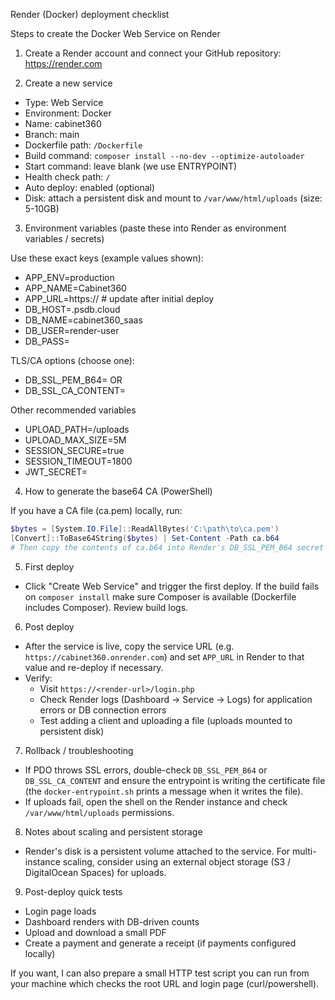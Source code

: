 Render (Docker) deployment checklist

Steps to create the Docker Web Service on Render

1. Create a Render account and connect your GitHub repository: https://render.com

2. Create a new service
- Type: Web Service
- Environment: Docker
- Name: cabinet360
- Branch: main
- Dockerfile path: `/Dockerfile`
- Build command: `composer install --no-dev --optimize-autoloader`
- Start command: leave blank (we use ENTRYPOINT)
- Health check path: `/`
- Auto deploy: enabled (optional)
- Disk: attach a persistent disk and mount to `/var/www/html/uploads` (size: 5-10GB)

3. Environment variables (paste these into Render as environment variables / secrets)

Use these exact keys (example values shown):

- APP_ENV=production
- APP_NAME=Cabinet360
- APP_URL=https://<your-render-host>   # update after initial deploy
- DB_HOST=<your-planetscale-host>.psdb.cloud
- DB_NAME=cabinet360_saas
- DB_USER=render-user
- DB_PASS=<password-you-copied-from-pscale>

TLS/CA options (choose one):
- DB_SSL_PEM_B64=<base64-of-planetScale-ca-pem>
  OR
- DB_SSL_CA_CONTENT=<raw-PEM-text>

Other recommended variables
- UPLOAD_PATH=/uploads
- UPLOAD_MAX_SIZE=5M
- SESSION_SECURE=true
- SESSION_TIMEOUT=1800
- JWT_SECRET=<a-strong-random-string>

4. How to generate the base64 CA (PowerShell)

If you have a CA file (ca.pem) locally, run:

```powershell
$bytes = [System.IO.File]::ReadAllBytes('C:\path\to\ca.pem')
[Convert]::ToBase64String($bytes) | Set-Content -Path ca.b64
# Then copy the contents of ca.b64 into Render's DB_SSL_PEM_B64 secret
```

5. First deploy
- Click "Create Web Service" and trigger the first deploy. If the build fails on `composer install` make sure Composer is available (Dockerfile includes Composer). Review build logs.

6. Post deploy
- After the service is live, copy the service URL (e.g. `https://cabinet360.onrender.com`) and set `APP_URL` in Render to that value and re-deploy if necessary.
- Verify:
  - Visit `https://<render-url>/login.php`
  - Check Render logs (Dashboard → Service → Logs) for application errors or DB connection errors
  - Test adding a client and uploading a file (uploads mounted to persistent disk)

7. Rollback / troubleshooting
- If PDO throws SSL errors, double-check `DB_SSL_PEM_B64` or `DB_SSL_CA_CONTENT` and ensure the entrypoint is writing the certificate file (the `docker-entrypoint.sh` prints a message when it writes the file).
- If uploads fail, open the shell on the Render instance and check `/var/www/html/uploads` permissions.

8. Notes about scaling and persistent storage
- Render's disk is a persistent volume attached to the service. For multi-instance scaling, consider using an external object storage (S3 / DigitalOcean Spaces) for uploads.

9. Post-deploy quick tests
- Login page loads
- Dashboard renders with DB-driven counts
- Upload and download a small PDF
- Create a payment and generate a receipt (if payments configured locally)

If you want, I can also prepare a small HTTP test script you can run from your machine which checks the root URL and login page (curl/powershell).